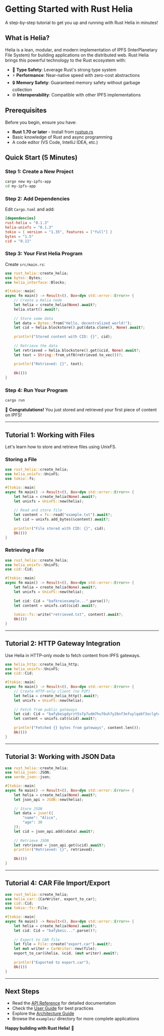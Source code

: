 # Getting Started with Rust Helia

A step-by-step tutorial to get you up and running with Rust Helia in minutes!

## What is Helia?

Helia is a lean, modular, and modern implementation of IPFS (InterPlanetary File System) for building applications on the distributed web. Rust Helia brings this powerful technology to the Rust ecosystem with:

- 🦀 **Type Safety**: Leverage Rust's strong type system
- ⚡ **Performance**: Near-native speed with zero-cost abstractions
- 🔒 **Memory Safety**: Guaranteed memory safety without garbage collection
- 🌐 **Interoperability**: Compatible with other IPFS implementations

## Prerequisites

Before you begin, ensure you have:

- **Rust 1.70 or later** - Install from [rustup.rs](https://rustup.rs)
- Basic knowledge of Rust and async programming
- A code editor (VS Code, IntelliJ IDEA, etc.)

## Quick Start (5 Minutes)

### Step 1: Create a New Project

```bash
cargo new my-ipfs-app
cd my-ipfs-app
```

### Step 2: Add Dependencies

Edit `Cargo.toml` and add:

```toml
[dependencies]
rust-helia = "0.1.3"
helia-unixfs = "0.1.3"
tokio = { version = "1.35", features = ["full"] }
bytes = "1.5"
cid = "0.11"
```

### Step 3: Your First Helia Program

Create `src/main.rs`:

```rust
use rust_helia::create_helia;
use bytes::Bytes;
use helia_interface::Blocks;

#[tokio::main]
async fn main() -> Result<(), Box<dyn std::error::Error>> {
    // Create a Helia node
    let helia = create_helia(None).await?;
    helia.start().await?;
    
    // Store some data
    let data = Bytes::from("Hello, decentralized world!");
    let cid = helia.blockstore().put(data.clone(), None).await?;
    
    println!("Stored content with CID: {}", cid);
    
    // Retrieve the data
    let retrieved = helia.blockstore().get(&cid, None).await?;
    let text = String::from_utf8(retrieved.to_vec())?;
    
    println!("Retrieved: {}", text);
    
    Ok(())
}
```

### Step 4: Run Your Program

```bash
cargo run
```

🎉 **Congratulations!** You just stored and retrieved your first piece of content on IPFS!

---

## Tutorial 1: Working with Files

Let's learn how to store and retrieve files using UnixFS.

### Storing a File

```rust
use rust_helia::create_helia;
use helia_unixfs::UnixFS;
use tokio::fs;

#[tokio::main]
async fn main() -> Result<(), Box<dyn std::error::Error>> {
    let helia = create_helia(None).await?;
    let unixfs = UnixFS::new(helia);
    
    // Read and store file
    let content = fs::read("example.txt").await?;
    let cid = unixfs.add_bytes(&content).await?;
    
    println!("File stored with CID: {}", cid);
    Ok(())
}
```

### Retrieving a File

```rust
use rust_helia::create_helia;
use helia_unixfs::UnixFS;
use cid::Cid;

#[tokio::main]
async fn main() -> Result<(), Box<dyn std::error::Error>> {
    let helia = create_helia(None).await?;
    let unixfs = UnixFS::new(helia);
    
    let cid: Cid = "bafkreiexample...".parse()?;
    let content = unixfs.cat(&cid).await?;
    
    tokio::fs::write("retrieved.txt", content).await?;
    Ok(())
}
```

---

## Tutorial 2: HTTP Gateway Integration

Use Helia in HTTP-only mode to fetch content from IPFS gateways.

```rust
use helia_http::create_helia_http;
use helia_unixfs::UnixFS;
use cid::Cid;

#[tokio::main]
async fn main() -> Result<(), Box<dyn std::error::Error>> {
    // Create HTTP-only client (no P2P)
    let helia = create_helia_http().await?;
    let unixfs = UnixFS::new(helia);
    
    // Fetch from public gateways
    let cid: Cid = "bafybeigdyrzt5sfp7udm7hu76uh7y26nf3efuylqabf3oclgtqy55fbzdi".parse()?;
    let content = unixfs.cat(&cid).await?;
    
    println!("Fetched {} bytes from gateways", content.len());
    Ok(())
}
```

---

## Tutorial 3: Working with JSON Data

```rust
use rust_helia::create_helia;
use helia_json::JSON;
use serde_json::json;

#[tokio::main]
async fn main() -> Result<(), Box<dyn std::error::Error>> {
    let helia = create_helia(None).await?;
    let json_api = JSON::new(helia);
    
    // Store JSON
    let data = json!({
        "name": "Alice",
        "age": 30
    });
    let cid = json_api.add(&data).await?;
    
    // Retrieve JSON
    let retrieved = json_api.get(&cid).await?;
    println!("Retrieved: {}", retrieved);
    
    Ok(())
}
```

---

## Tutorial 4: CAR File Import/Export

```rust
use rust_helia::create_helia;
use helia_car::{CarWriter, export_to_car};
use cid::Cid;
use tokio::fs::File;

#[tokio::main]
async fn main() -> Result<(), Box<dyn std::error::Error>> {
    let helia = create_helia(None).await?;
    let cid: Cid = "bafybeic...".parse()?;
    
    // Export to CAR file
    let file = File::create("export.car").await?;
    let mut writer = CarWriter::new(file);
    export_to_car(&helia, &cid, &mut writer).await?;
    
    println!("Exported to export.car");
    Ok(())
}
```

---

## Next Steps

- Read the [API Reference](API_REFERENCE.md) for detailed documentation
- Check the [User Guide](USER_GUIDE.md) for best practices
- Explore the [Architecture Guide](ARCHITECTURE.md)
- Browse the `examples/` directory for more complete applications

**Happy building with Rust Helia!** 🚀
